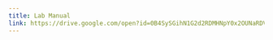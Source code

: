 ```yaml
---
title: Lab Manual
link: https://drive.google.com/open?id=0B4SySGihN1G2d2RDMHNpY0x2OUNaRDVQOEtkbFQ3Um5MVjhV
---
```

